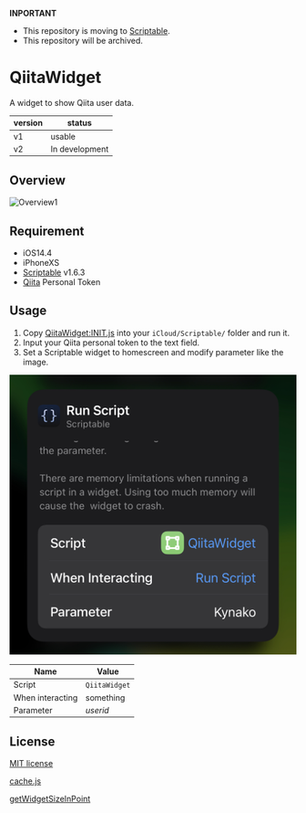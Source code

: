 **INPORTANT**
- This repository is moving to [Scriptable](https://github.com/Kynako/Scriptable).
- This repository will be archived.
# QiitaWidget
A widget to show Qiita user data.

|version|status|
|-----|-----|
|v1|usable|
|v2|In development|

## Overview
![Overview1](assets/OVERVIEW_1.png)

## Requirement
- iOS14.4
- iPhoneXS
- [Scriptable](https://scriptable.app/) v1.6.3
- [Qiita](https://qiita.com/) Personal Token

## Usage
1. Copy [QiitaWidget:INIT.js](https://github.com/Kynako/QiitaWidget/blob/main/QiitaWidget:INIT.js) into your `iCloud/Scriptable/` folder and run it.
2. Input your Qiita personal token to the text field.
3. Set a Scriptable widget to homescreen and modify parameter like the image.

![Usage1](assets/USAGE_1.jpg)

|Name|Value|
|-----|-----|
|Script|`QiitaWidget`|
|When interacting|something|
|Parameter|*userid*|


## License
[MIT license](https://github.com/Kynako/QiitaWidget/blob/main/LICENSE)

[cache.js](https://github.com/evandcoleman/scriptable/blob/main/LICENSE)

[getWidgetSizeInPoint](https://talk.automators.fm/t/get-available-widget-height-and-width-depending-on-the-devices-screensize/9258/5)
